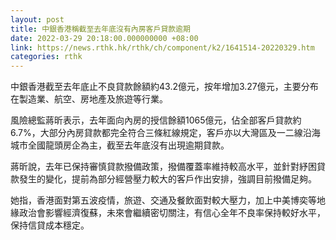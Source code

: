 ```yaml
---
layout: post
title: 中銀香港稱截至去年底沒有內房客戶貸款逾期
date: 2022-03-29 20:18:00.000000000 +08:00
link: https://news.rthk.hk/rthk/ch/component/k2/1641514-20220329.htm
categories: rthk
---
```


中銀香港截至去年底止不良貸款餘額約43.2億元，按年增加3.27億元，主要分布在製造業、航空、房地產及旅遊等行業。

風險總監蔣昕表示，去年面向內房的授信餘額1065億元，佔全部客戶貸款約6.7%，大部分內房貸款都完全符合三條紅線規定，客戶亦以大灣區及一二線沿海城市全國龍頭房企為主，截至去年底沒有出現逾期貸款。

蔣昕說，去年已保持審慎貸款撥備政策，撥備覆蓋率維持較高水平，並針對紓困貸款發生的變化，提前為部分經營壓力較大的客戶作出安排，強調目前撥備足夠。

她指，香港面對第五波疫情，旅遊、交通及餐飲面對較大壓力，加上中美博奕等地緣政治會影響經濟復蘇，未來會繼續密切關注，有信心全年不良率保持較好水平，保持信貸成本穩定。
